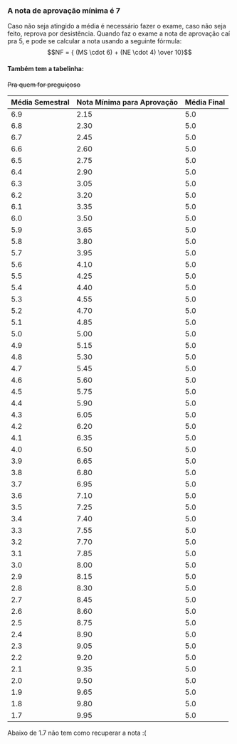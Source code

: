 ### A nota de aprovação mínima é 7
Caso não seja atingido a média é necessário fazer o exame, caso não seja feito, reprova por desistência.
Quando faz o exame a nota de aprovação caí pra 5, e pode se calcular a nota usando a seguinte fórmula:
$$NF = { (MS \cdot 6) + (NE \cdot 4) \over 10}$$

#### Também tem a tabelinha:
~~Pra quem for preguiçoso~~

| Média Semestral | Nota Mínima para Aprovação | Média Final |
|------------------|-----------------------------|------------|
| 6.9            | 2.15                        | 5.0        |
| 6.8            | 2.30                        | 5.0        |
| 6.7            | 2.45                        | 5.0        |
| 6.6            | 2.60                        | 5.0        |
| 6.5            | 2.75                        | 5.0        |
| 6.4            | 2.90                        | 5.0        |
| 6.3            | 3.05                        | 5.0        |
| 6.2            | 3.20                        | 5.0        |
| 6.1            | 3.35                        | 5.0        |
| 6.0            | 3.50                        | 5.0        |
| 5.9            | 3.65                        | 5.0        |
| 5.8            | 3.80                        | 5.0        |
| 5.7            | 3.95                        | 5.0        |
| 5.6            | 4.10                        | 5.0        |
| 5.5            | 4.25                        | 5.0        |
| 5.4            | 4.40                        | 5.0        |
| 5.3            | 4.55                        | 5.0        |
| 5.2            | 4.70                        | 5.0        |
| 5.1            | 4.85                        | 5.0        |
| 5.0            | 5.00                        | 5.0        |
| 4.9            | 5.15                        | 5.0        |
| 4.8            | 5.30                        | 5.0        |
| 4.7            | 5.45                        | 5.0        |
| 4.6            | 5.60                        | 5.0        |
| 4.5            | 5.75                        | 5.0        |
| 4.4            | 5.90                        | 5.0        |
| 4.3            | 6.05                        | 5.0        |
| 4.2            | 6.20                        | 5.0        |
| 4.1            | 6.35                        | 5.0        |
| 4.0            | 6.50                        | 5.0        |
| 3.9            | 6.65                        | 5.0        |
| 3.8            | 6.80                        | 5.0        |
| 3.7            | 6.95                        | 5.0        |
| 3.6            | 7.10                        | 5.0        |
| 3.5            | 7.25                        | 5.0        |
| 3.4            | 7.40                        | 5.0        |
| 3.3            | 7.55                        | 5.0        |
| 3.2            | 7.70                        | 5.0        |
| 3.1            | 7.85                        | 5.0        |
| 3.0            | 8.00                        | 5.0        |
| 2.9            | 8.15                        | 5.0        |
| 2.8            | 8.30                        | 5.0        |
| 2.7            | 8.45                        | 5.0        |
| 2.6            | 8.60                        | 5.0        |
| 2.5            | 8.75                        | 5.0        |
| 2.4            | 8.90                        | 5.0        |
| 2.3            | 9.05                        | 5.0        |
| 2.2            | 9.20                        | 5.0        |
| 2.1            | 9.35                        | 5.0        |
| 2.0            | 9.50                        | 5.0        |
| 1.9            | 9.65                        | 5.0        |
| 1.8            | 9.80                        | 5.0        |
| 1.7            | 9.95                        | 5.0        |

Abaixo de 1.7 não tem como recuperar a nota :(
